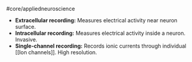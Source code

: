 #core/appliedneuroscience

- **Extracellular recording:** Measures electrical activity near neuron surface.
- **Intracellular recording:** Measures electrical activity inside a neuron. Invasive.
- **Single-channel recording:** Records ionic currents through individual [[Ion channels]]. High resolution.
